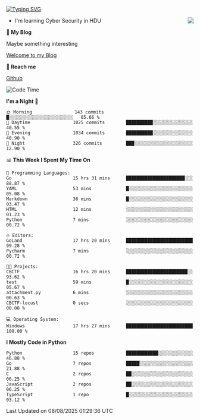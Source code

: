 [![Typing SVG](https://readme-typing-svg.herokuapp.com?font=Fira+Code&pause=1000&random=false&width=450&height=60&lines=Hello+%F0%9F%91%8B%F0%9F%8F%BB;I'm+JBNRZ)](https://git.io/typing-svg)

<a href="#">
  <img align="right" src="https://github-readme-stats.vercel.app/api?username=JBNRZ&show_icons=true&bg_color=15,f2f7fd,E0EAFC" />
</a>

- I'm learning Cyber Security in HDU

 **🌱 My Blog**

Maybe something interesting

[Welcome to my Blog](https://jbnrz.com.cn/)

 **💬 Reach me** 

[Github](https://github.com/JBNRZ)


<!--START_SECTION:waka-->
![Code Time](http://img.shields.io/badge/Code%20Time-1%2C362%20hrs%2033%20mins-blue)

**I'm a Night 🦉** 

```text
🌞 Morning                143 commits         █░░░░░░░░░░░░░░░░░░░░░░░░   05.66 % 
🌆 Daytime                1025 commits        ██████████░░░░░░░░░░░░░░░   40.55 % 
🌃 Evening                1034 commits        ██████████░░░░░░░░░░░░░░░   40.90 % 
🌙 Night                  326 commits         ███░░░░░░░░░░░░░░░░░░░░░░   12.90 % 
```


📊 **This Week I Spent My Time On** 

```text
💬 Programming Languages: 
Go                       15 hrs 31 mins      ██████████████████████░░░   88.87 % 
YAML                     53 mins             █░░░░░░░░░░░░░░░░░░░░░░░░   05.08 % 
Markdown                 36 mins             █░░░░░░░░░░░░░░░░░░░░░░░░   03.47 % 
HTML                     12 mins             ░░░░░░░░░░░░░░░░░░░░░░░░░   01.23 % 
Python                   7 mins              ░░░░░░░░░░░░░░░░░░░░░░░░░   00.72 % 

🔥 Editors: 
GoLand                   17 hrs 20 mins      █████████████████████████   99.28 % 
Pycharm                  7 mins              ░░░░░░░░░░░░░░░░░░░░░░░░░   00.72 % 

🐱‍💻 Projects: 
CBCTF                    16 hrs 20 mins      ███████████████████████░░   93.62 % 
test                     59 mins             █░░░░░░░░░░░░░░░░░░░░░░░░   05.67 % 
attachment.py            6 mins              ░░░░░░░░░░░░░░░░░░░░░░░░░   00.63 % 
CBCTF-locust             0 secs              ░░░░░░░░░░░░░░░░░░░░░░░░░   00.08 % 

💻 Operating System: 
Windows                  17 hrs 27 mins      █████████████████████████   100.00 % 
```

**I Mostly Code in Python** 

```text
Python                   15 repos            ████████████░░░░░░░░░░░░░   46.88 % 
Go                       7 repos             █████░░░░░░░░░░░░░░░░░░░░   21.88 % 
C                        2 repos             ██░░░░░░░░░░░░░░░░░░░░░░░   06.25 % 
JavaScript               2 repos             ██░░░░░░░░░░░░░░░░░░░░░░░   06.25 % 
TypeScript               1 repo              █░░░░░░░░░░░░░░░░░░░░░░░░   03.12 % 
```




 Last Updated on 08/08/2025 01:29:36 UTC
<!--END_SECTION:waka-->
